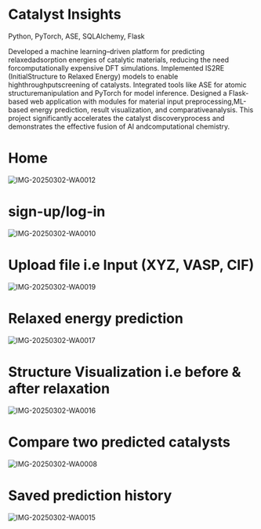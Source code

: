 # Catalyst Insights

Python, PyTorch, ASE, SQLAlchemy, Flask

Developed a machine learning–driven platform for predicting
relaxedadsorption energies of catalytic materials, reducing the need
forcomputationally expensive DFT simulations. Implemented IS2RE
(InitialStructure to Relaxed Energy) models to enable highthroughputscreening
of catalysts. Integrated tools like ASE for
atomic structuremanipulation and PyTorch for model inference.
Designed a Flask-based web application with modules for material
input preprocessing,ML-based energy prediction, result visualization,
and comparativeanalysis. This project significantly accelerates the
catalyst discoveryprocess and demonstrates the effective fusion of
AI andcomputational chemistry.

# Home
![IMG-20250302-WA0012](https://github.com/user-attachments/assets/91f0998b-cb64-41cb-b33b-792536d95442)

# sign-up/log-in
![IMG-20250302-WA0010](https://github.com/user-attachments/assets/b6ec7fc6-26cd-4f60-8131-63dba1a3ad77)

# Upload file i.e Input (XYZ, VASP, CIF)
![IMG-20250302-WA0019](https://github.com/user-attachments/assets/0bcb5999-493b-43b4-a1e2-ef76df048d25)

# Relaxed energy prediction 
![IMG-20250302-WA0017](https://github.com/user-attachments/assets/29209884-2aff-413f-b1a5-d4d5ff427159)

# Structure Visualization i.e before & after relaxation
![IMG-20250302-WA0016](https://github.com/user-attachments/assets/da3a89d7-71ee-4802-9fb9-e289d5379976)

# Compare two predicted catalysts
![IMG-20250302-WA0008](https://github.com/user-attachments/assets/f792a524-7498-4aa3-86d9-201ee06d8a64)

# Saved prediction history
![IMG-20250302-WA0015](https://github.com/user-attachments/assets/ceca1420-502e-46b4-9d1a-1ac413f8e7ae)







